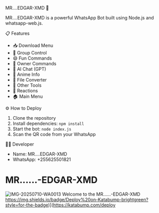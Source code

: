 MR....EDGAR-XMD 🤖

MR....EDGAR-XMD is a powerful WhatsApp Bot built using Node.js and whatsapp-web.js.

📋 Features

- 📥 Download Menu
- 👥 Group Control
- 😄 Fun Commands
- 👑 Owner Commands
- 🤖 AI Chat (GPT)
- 🎎 Anime Info
- 🔄 File Converter
- 📌 Other Tools
- 💞 Reactions
- 🏠 Main Menu

⚙️ How to Deploy

1. Clone the repository
2. Install dependencies: `npm install`
3. Start the bot: `node index.js`
4. Scan the QR code from your WhatsApp

🧑‍💻 Developer

- Name: MR....EDGAR-XMD
- WhatsApp: +255625501821
 # MR......-EDGAR-XMD

![IMG-20250710-WA0013](https://github.com/user-attachments/assets/21cbd2fe-0e83-43e3-8cca-bc5bcf98fc21)
Welcome to the MR......-EDGAR-XMD 
https://img.shields.io/badge/Deploy%20on-Katabump-brightgreen?style=for-the-badge)](https://katabump.com/deploy
